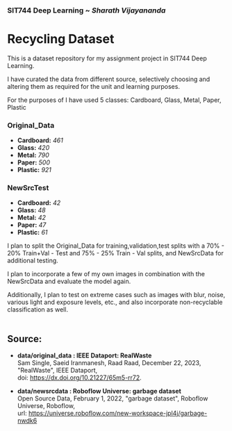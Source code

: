 ### SIT744 Deep Learning ~ *Sharath Vijayananda* 

# Recycling Dataset 
 

This is a dataset repository for my assignment project in SIT744 Deep Learning. <br/>

I have curated the data from different source, selectively choosing and altering them as required for the unit and learning purposes. 

For the purposes of I have used 5 classes: 
Cardboard, Glass, Metal, Paper, Plastic 

### Original_Data 
* **Cardboard:** *461* <br/>
* **Glass:** *420* <br/>
* **Metal:** *790* <br/>
* **Paper:** *500* <br/>
* **Plastic:** *921* <br/>

### NewSrcTest  
* **Cardboard:** *42* <br/>
* **Glass:** *48* <br/>
* **Metal:** *42* <br/>
* **Paper:** *47* <br/>
* **Plastic:** *61* <br/>



I plan to split the Original_Data for training,validation,test splits with a 70% - 20% Train+Val - Test and 75% - 25% Train - Val splits, and NewSrcData for additional testing. 

I plan to incorporate a few of my own images in combination with the NewSrcData and evaluate the model again. 

Additionally, I plan to test on extreme cases such as images with blur, noise, various light and exposure levels, etc., and also incorporate non-recyclable classification as well. <br/>
<br/>
## Source: 

* **data/original_data : IEEE Dataport: RealWaste** <br/>
Sam Single, Saeid Iranmanesh, Raad Raad, December 22, 2023, "RealWaste", IEEE Dataport, <br/> doi: https://dx.doi.org/10.21227/65m5-rr72.

* **data/newsrcdata : Roboflow Universe: garbage dataset** <br/>
Open Source Data, February 1, 2022, "garbage dataset", Roboflow Universe, Roboflow, <br/> url: https://universe.roboflow.com/new-workspace-jpl4j/garbage-nwdk6 


